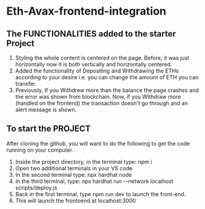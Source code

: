# Eth-Avax-frontend-integration

## The FUNCTIONALITIES added to the starter Project

1. Styling the whole content is centered on the page. Before, it was just horizontally now it is both vertically and horizontally centered.
2. Added the functionality of Depositing and Withdrawing the ETHs according to your desire i.e. you can change the amount of ETH you can transfer.
3. Previously, If you Withdrew more than the balance the page crashes and the error was shown from blockchain. Now, if you Withdraw more (handled on  the frontend) the transaction doesn't go through and an alert message is shown.

## To start the PROJECT
After cloning the github, you will want to do the following to get the code running on your computer.

1. Inside the project directory, in the terminal type: npm i
2. Open two additional terminals in your VS code
3. In the second terminal type: npx hardhat node
4. In the third terminal, type: npx hardhat run --network localhost scripts/deploy.js
5. Back in the first terminal, type npm run dev to launch the front-end.
6. This will launch the frontoend at localhost:3000
